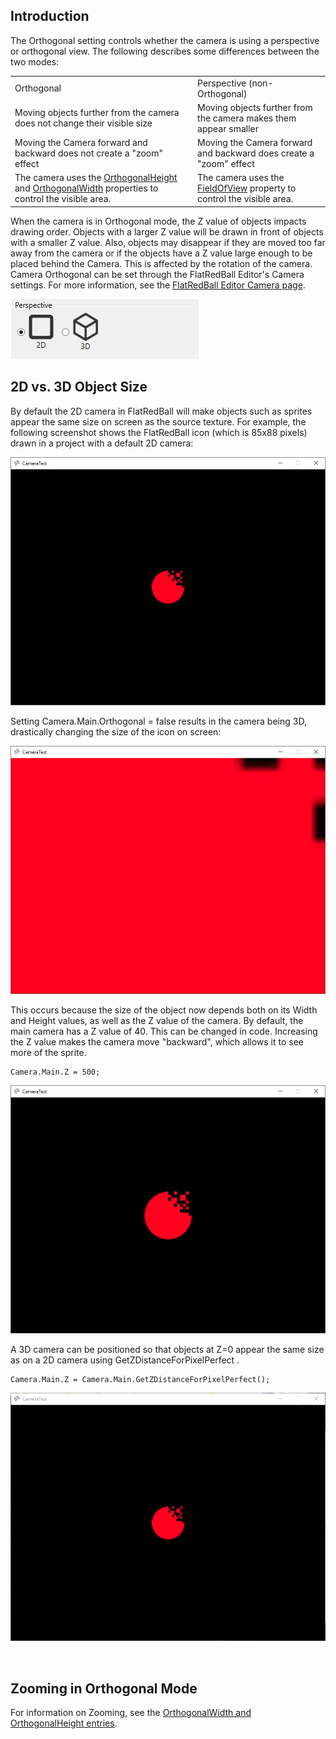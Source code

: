 ## Introduction

The Orthogonal setting controls whether the camera is using a perspective or orthogonal view. The following describes some differences between the two modes:

|                                                                                                                                                                                                                                                                                                              |                                                                                                                                                                    |
|--------------------------------------------------------------------------------------------------------------------------------------------------------------------------------------------------------------------------------------------------------------------------------------------------------------|--------------------------------------------------------------------------------------------------------------------------------------------------------------------|
| Orthogonal                                                                                                                                                                                                                                                                                                   | Perspective (non-Orthogonal)                                                                                                                                       |
| Moving objects further from the camera does not change their visible size                                                                                                                                                                                                                                    | Moving objects further from the camera makes them appear smaller                                                                                                   |
| Moving the Camera forward and backward does not create a "zoom" effect                                                                                                                                                                                                                                       | Moving the Camera forward and backward does create a "zoom" effect                                                                                                 |
| The camera uses the [OrthogonalHeight](/frb/docs/index.php?title=FlatRedBall.Camera.OrthogonalHeight "FlatRedBall.Camera.OrthogonalHeight") and [OrthogonalWidth](/frb/docs/index.php?title=FlatRedBall.Camera.OrthogonalWidth "FlatRedBall.Camera.OrthogonalWidth") properties to control the visible area. | The camera uses the [FieldOfView](/frb/docs/index.php?title=FlatRedBall.Camera.FieldOfView "FlatRedBall.Camera.FieldOfView") property to control the visible area. |

When the camera is in Orthogonal mode, the Z value of objects impacts drawing order. Objects with a larger Z value will be drawn in front of objects with a smaller Z value. Also, objects may disappear if they are moved too far away from the camera or if the objects have a Z value large enough to be placed behind the Camera. This is affected by the rotation of the camera. Camera Orthogonal can be set through the FlatRedBall Editor's Camera settings. For more information, see the [FlatRedBall Editor Camera page](/documentation/tools/glue-reference/camera.md).

![](/media/2021-12-img_61ad4e82c644a.png)

## 2D vs. 3D Object Size

By default the 2D camera in FlatRedBall will make objects such as sprites appear the same size on screen as the source texture. For example, the following screenshot shows the FlatRedBall icon (which is 85x88 pixels) drawn in a project with a default 2D camera:

![](/media/2017-02-img_589b4ba326296.png)

Setting Camera.Main.Orthogonal = false results in the camera being 3D, drastically changing the size of the icon on screen:

![](/media/2017-02-img_589b4bdab0c65.png)

This occurs because the size of the object now depends both on its Width and Height values, as well as the Z value of the camera. By default, the main camera has a Z value of 40. This can be changed in code. Increasing the Z value makes the camera move "backward", which allows it to see more of the sprite.

``` lang:c#
Camera.Main.Z = 500;
```

![](/media/2017-02-img_589b4c37477c4.png)

A 3D camera can be positioned so that objects at Z=0 appear the same size as on a 2D camera using GetZDistanceForPixelPerfect .

``` lang:c#
Camera.Main.Z = Camera.Main.GetZDistanceForPixelPerfect();
```

![](/media/2017-02-img_589b4cb559766.png)

 

## 

## Zooming in Orthogonal Mode

For information on Zooming, see the [OrthogonalWidth and OrthogonalHeight entries](/frb/docs/index.php?title=FlatRedBall.Camera.OrthogonalWidth "FlatRedBall.Camera.OrthogonalWidth").
